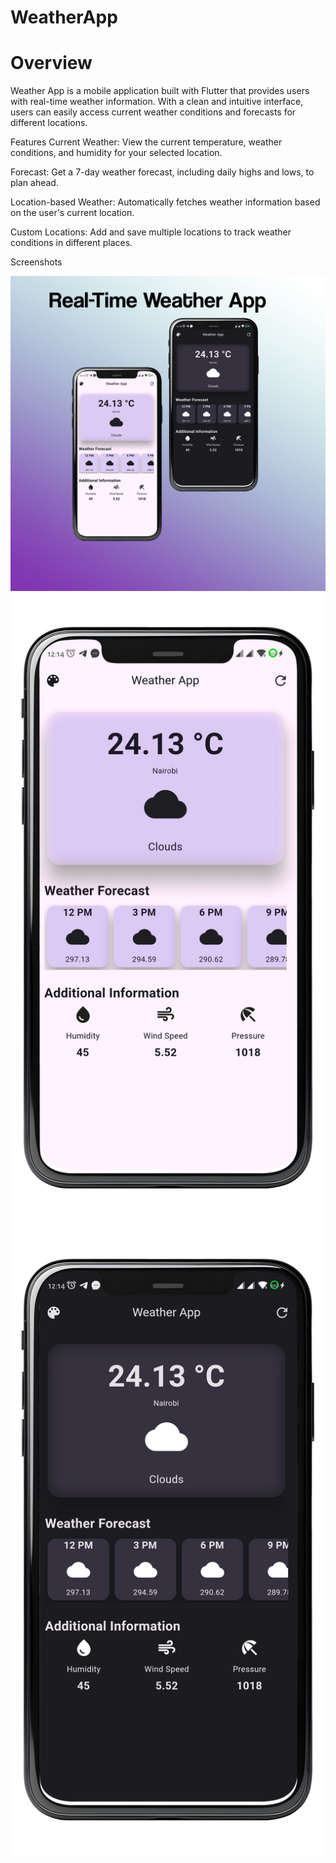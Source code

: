 # WeatherApp
# Overview
Weather App is a mobile application built with Flutter that provides users with real-time weather information. With a clean and intuitive interface, users can easily access current weather conditions and forecasts for different locations.

Features
Current Weather: View the current temperature, weather conditions, and humidity for your selected location.

Forecast: Get a 7-day weather forecast, including daily highs and lows, to plan ahead.

Location-based Weather: Automatically fetches weather information based on the user's current location.

Custom Locations: Add and save multiple locations to track weather conditions in different places.

Screenshots

![Cover image](cover.png)
![LightMode image](day.png)
![DarkMode image](night.png)